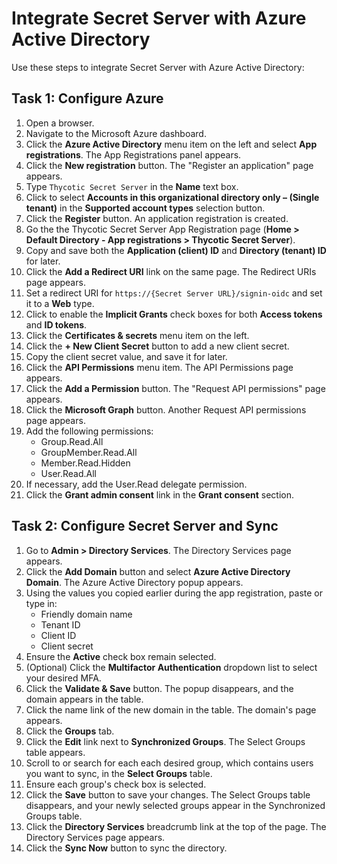 [title]: # (Integrate Secret Server with Azure Active Directory)
[tags]: # (Azure, directory service, active directory)
[priority]: # (1000)

[display]: # (all)

Integrate Secret Server with Azure Active Directory
====================

Use these steps to integrate Secret Server with Azure Active Directory:

## Task 1: Configure Azure

1. Open a browser.
1. Navigate to the Microsoft Azure dashboard.
1. Click the **Azure Active Directory** menu item on the left and select **App registrations**. The App Registrations panel appears.
1. Click the **New registration** button. The "Register an application" page appears.
1. Type `Thycotic Secret Server` in the **Name** text box.
1. Click to select **Accounts in this organizational directory only – (Single tenant)** in the **Supported account types** selection button.
1. Click the **Register** button. An application registration is created.
1. Go the the Thycotic Secret Server App Registration page (**Home \> Default Directory - App registrations \> Thycotic Secret Server**).
1. Copy and save both the **Application (client) ID** and **Directory (tenant) ID** for later.
1. Click the **Add a Redirect URI** link on the same page. The Redirect URIs page appears.
1. Set a redirect URI for `https://{Secret Server URL}/signin-oidc` and set it to a **Web** type.
1. Click to enable the **Implicit Grants** check boxes for both **Access tokens** and **ID tokens**.
1. Click the **Certificates & secrets** menu item on the left.
1. Click the **+ New Client Secret** button to add a new client secret.
1. Copy the client secret value, and save it for later.
1. Click the **API Permissions** menu item. The API Permissions page appears.
1. Click the **Add a Permission** button. The "Request API permissions" page appears.
1. Click the **Microsoft Graph** button. Another Request API permissions page appears.
1. Add the following permissions:
   * Group.Read.All
   * GroupMember.Read.All
   * Member.Read.Hidden
   * User.Read.All
1. If necessary, add the User.Read delegate permission.
1. Click the **Grant admin consent** link in the **Grant consent** section.

## Task 2: Configure Secret Server and Sync

1. Go to **Admin \> Directory Services**. The Directory Services page appears.
1. Click the **Add Domain** button and select **Azure Active Directory Domain**. The Azure Active Directory popup appears.
1. Using the values you copied earlier during the app registration, paste or type in:
   - Friendly domain name
   - Tenant ID
   - Client ID
   - Client secret
1. Ensure the **Active** check box remain selected.
1. (Optional) Click the **Multifactor Authentication** dropdown list to select your desired MFA.
1. Click the **Validate & Save** button. The popup disappears, and the domain appears in the table.
1. Click the name link of the new domain in the table. The domain's page appears.
1. Click the **Groups** tab. 
1. Click the **Edit** link next to **Synchronized Groups**. The Select Groups table appears.
1. Scroll to or search for each each desired group, which contains users you want to sync, in the **Select Groups** table.
1. Ensure each group's check box is selected.
1. Click the **Save** button to save your changes. The Select Groups table disappears, and your newly selected groups appear in the Synchronized Groups table.
1. Click the **Directory Services** breadcrumb link at the top of the page. The Directory Services page appears.
1. Click the **Sync Now** button to sync the directory.
